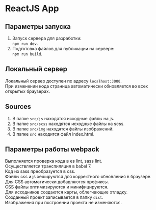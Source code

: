 # ReactJS App
## Параметры запуска
1. Запуск сервера для разработки:  
`npm run dev`.
2. Подготовка файлов для публикации на сервере:  
`npm run build`.
## Локальный сервер
Локальный сервер доступен по адресу `localhost:3000`.   
При изменении кода страница автоматически обновляется во всех открытых браузерах.  
## Sources
1. В папке `src/js` находятся исходные файлы на js.
2. В папке `src/scss` находятся исходные файлы на scss.
3. В папке `src/img` находятся файлы изображений.
4. В папке `src` находится файл index.html.
## Параметры работы webpack
Выполняется проверка кода в es lint, sass lint.  
Осуществляется транспиляция в babel 7.    
Код из sass преобразуется в css.  
Файлы css и js хешируются для корректного обновления в браузере.  
Для CSS автоматически добавляются префиксы.  
CSS файлы оптимизируются и минифицируются.  
Для исходников создаются карты, облегчающие отладку.  
Созданный проект записывается в папку `dist`.  
Изображения при построении проекта не изменяются.  